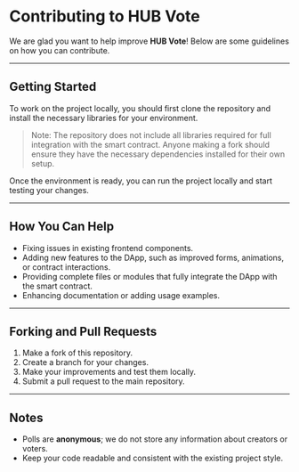 # Contributing to HUB Vote

We are glad you want to help improve **HUB Vote**! Below are some guidelines on how you can contribute.

---

## Getting Started

To work on the project locally, you should first clone the repository and install the necessary libraries for your environment.  

> Note: The repository does not include all libraries required for full integration with the smart contract. Anyone making a fork should ensure they have the necessary dependencies installed for their own setup.

Once the environment is ready, you can run the project locally and start testing your changes.

---

## How You Can Help

- Fixing issues in existing frontend components.  
- Adding new features to the DApp, such as improved forms, animations, or contract interactions.  
- Providing complete files or modules that fully integrate the DApp with the smart contract.  
- Enhancing documentation or adding usage examples.

---

## Forking and Pull Requests

1. Make a fork of this repository.  
2. Create a branch for your changes.  
3. Make your improvements and test them locally.  
4. Submit a pull request to the main repository.

---

## Notes

- Polls are **anonymous**; we do not store any information about creators or voters.  
- Keep your code readable and consistent with the existing project style.
